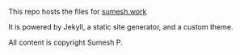 This repo hosts the files for [sumesh.work](http://sumesh.work)

It is powered by Jekyll, a static site generator, and a custom theme.

All content is copyright Sumesh P.
